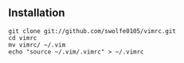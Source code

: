 ## Installation
    git clone git://github.com/swolfe0105/vimrc.git
    cd vimrc
    mv vimrc/ ~/.vim
    echo "source ~/.vim/.vimrc" > ~/.vimrc 
